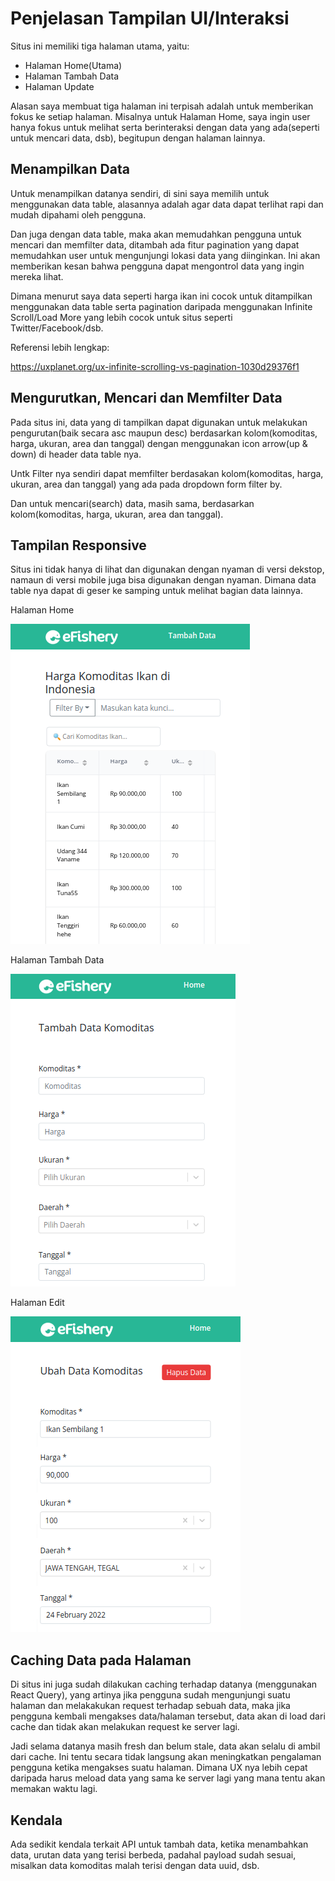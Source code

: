 # Penjelasan Tampilan UI/Interaksi

Situs ini memiliki tiga halaman utama, yaitu:

- Halaman Home(Utama)
- Halaman Tambah Data
- Halaman Update

Alasan saya membuat tiga halaman ini terpisah adalah untuk memberikan fokus ke setiap halaman. Misalnya untuk Halaman Home, saya ingin user hanya fokus untuk melihat serta berinteraksi dengan data yang ada(seperti untuk mencari data, dsb), begitupun dengan halaman lainnya. 

## Menampilkan Data

Untuk menampilkan datanya sendiri, di sini saya memilih untuk menggunakan data table, alasannya adalah agar data dapat terlihat rapi dan mudah dipahami oleh pengguna. 

Dan juga dengan data table, maka akan memudahkan pengguna untuk mencari dan memfilter data, ditambah ada fitur pagination yang dapat memudahkan user untuk mengunjungi lokasi data yang diinginkan. Ini akan memberikan kesan bahwa pengguna dapat mengontrol data yang ingin mereka lihat.

Dimana menurut saya data seperti harga ikan ini cocok untuk ditampilkan menggunakan data table serta pagination daripada menggunakan Infinite Scroll/Load More yang lebih cocok untuk situs seperti Twitter/Facebook/dsb.

Referensi lebih lengkap:

https://uxplanet.org/ux-infinite-scrolling-vs-pagination-1030d29376f1

## Mengurutkan, Mencari dan Memfilter Data

Pada situs ini, data yang di tampilkan dapat digunakan untuk melakukan pengurutan(baik secara asc maupun desc) berdasarkan kolom(komoditas, harga, ukuran, area dan tanggal) dengan menggunakan icon arrow(up & down) di header data table nya.

Untk Filter nya sendiri dapat memfilter berdasakan kolom(komoditas, harga, ukuran, area dan tanggal) yang ada pada dropdown form filter by.

Dan untuk mencari(search) data, masih sama, berdasarkan kolom(komoditas, harga, ukuran, area dan tanggal).

## Tampilan Responsive
Situs ini tidak hanya di lihat dan digunakan dengan nyaman di versi dekstop, namaun di versi mobile juga bisa digunakan dengan nyaman. Dimana data table nya dapat di geser ke samping untuk melihat bagian data lainnya.

Halaman Home

![Halaman Utama](demo/home.png)

Halaman Tambah Data

![Halaman Tambah Data](demo/tambah.png)

Halaman Edit

![Halaman Edit](demo/edit.png)


## Caching Data pada Halaman

Di situs ini juga sudah dilakukan caching terhadap datanya (menggunakan React Query), yang artinya jika pengguna sudah mengunjungi suatu halaman dan melakakukan request terhadap sebuah data, maka jika pengguna kembali mengakses data/halaman tersebut, data akan di load dari cache dan tidak akan melakukan request ke server lagi.

Jadi selama datanya masih fresh dan belum stale, data akan selalu di ambil dari cache. Ini tentu secara tidak langsung akan meningkatkan pengalaman pengguna ketika mengakses suatu halaman. Dimana UX nya lebih cepat daripada harus meload data yang sama ke server lagi yang mana tentu akan memakan waktu lagi.

## Kendala

Ada sedikit kendala terkait API untuk tambah data, ketika menambahkan data, urutan data yang terisi berbeda, padahal payload sudah sesuai, misalkan data komoditas malah terisi dengan data uuid, dsb. 


